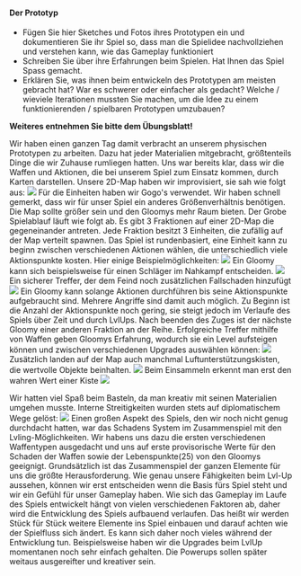 #### Der Prototyp

- Fügen Sie hier Sketches und Fotos ihres Prototypen ein und dokumentieren Sie ihr Spiel so, dass man die Spielidee nachvollziehen und verstehen kann, wie das Gameplay funktioniert
- Schreiben Sie über ihre Erfahrungen beim Spielen. Hat Ihnen das Spiel Spass gemacht. 
- Erklären Sie, was ihnen beim entwickeln des Prototypen am meisten gebracht hat? War es schwerer oder einfacher als gedacht? Welche / wieviele Iterationen mussten Sie machen, um die Idee zu einem funktionierenden / spielbaren Prototypen umzubauen?

__Weiteres entnehmen Sie bitte dem Übungsblatt!__

Wir haben einen ganzen Tag damit verbracht an unserem physischen Prototypen zu arbeiten.
Dazu hat jeder Materialien mitgebracht, größtenteils Dinge die wir Zuhause rumliegen hatten.
Uns war bereits klar, dass wir die Waffen und Aktionen, die bei unserem Spiel zum Einsatz kommen, durch Karten darstellen. Unsere 2D-Map haben wir improvisiert, sie sah wie folgt aus:
![](./images/IMG_5162.JPG)
Für die Einheiten haben wir Gogo's verwendet. Wir haben schnell gemerkt, dass wir für unser Spiel ein anderes Größenverhältnis benötigen. Die Map sollte größer sein und den Gloomys mehr Raum bieten. Der Grobe Spielablauf läuft wie folgt ab. Es gibt 3 Fraktionen auf einer 2D-Map die gegeneinander antreten. Jede Fraktion besitzt 3 Einheiten, die zufällig auf der Map verteilt spawnen. Das Spiel ist rundenbasiert, eine Einheit kann zu beginn zwischen verschiedenen Aktionen wählen, die unterschiedlich viele Aktionspunkte kosten. Hier einige Beispielmöglichkeiten: ![](./images/IMG_5146.JPG)
Ein Gloomy kann sich beispielsweise für einen Schläger im Nahkampf entscheiden.
![](./images/IMG_5102.JPG)
Ein sicherer Treffer, der dem Feind noch zusätzlichen Fallschaden hinzufügt
![](./images/IMG_5111.JPG)
Ein Gloomy kann solange Aktionen durchführen bis seine Aktionspunkte aufgebraucht sind.
Mehrere Angriffe sind damit auch möglich. Zu Beginn ist die Anzahl der Aktionspunkte noch gering, sie steigt jedoch im Verlaufe des Spiels über Zeit und durch LvlUps.
Nach beenden des Zuges ist der nächste Gloomy einer anderen Fraktion an der Reihe.
Erfolgreiche Treffer mithilfe von Waffen geben Gloomys Erfahrung, wodurch sie ein Level aufsteigen können und zwischen verschiedenen Upgrades auswählen können: ![](./images/IMG_5157.JPG)
Zusätzlich landen auf der Map auch manchmal Luftunterstützungskisten, die wertvolle Objekte beinhalten.
![](./images/IMG_5140.JPG)
Beim Einsammeln erkennt man erst den wahren Wert einer Kiste
![](./images/IMG_5145.JPG)

Wir hatten viel Spaß beim Basteln, da man kreativ mit seinen Materialien umgehen musste.
Interne Streitigkeiten wurden stets auf diplomatischem Wege gelöst: ![](./images/IMG_5102.JPG)
Einen großen Aspekt des Spiels, den wir noch nicht genug durchdacht hatten, war das Schadens System im Zusammenspiel mit den Lvling-Möglichkeiten. Wir habens uns dazu die ersten verschiedenen Waffentypen ausgedacht und uns auf erste provisorische Werte für den Schaden der Waffen sowie der Lebenspunkte(25) von den Gloomys geeignigt. 
Grundsätzlich ist das Zusammenspiel der ganzen Elemente für uns die größte Herausforderung.
Wie genau unsere Fähigkeiten beim Lvl-Up aussehen, können wir erst entscheiden wenn die Basis fürs Spiel steht und wir ein Gefühl für unser Gameplay haben. Wie sich das Gameplay im Laufe des Spiels entwickelt hängt von vielen verschiedenen Faktoren ab, daher wird die Entwicklung des Spiels aufbauend verlaufen. Das heißt wir werden Stück für Stück weitere Elemente ins Spiel einbauen und darauf achten wie der Spielfluss sich ändert. Es kann sich daher noch vieles während der Entwicklung tun. Beispielsweise haben wir die Upgrades beim LvlUp momentanen noch sehr einfach gehalten. Die Powerups sollen später weitaus ausgereifter und kreativer sein.



